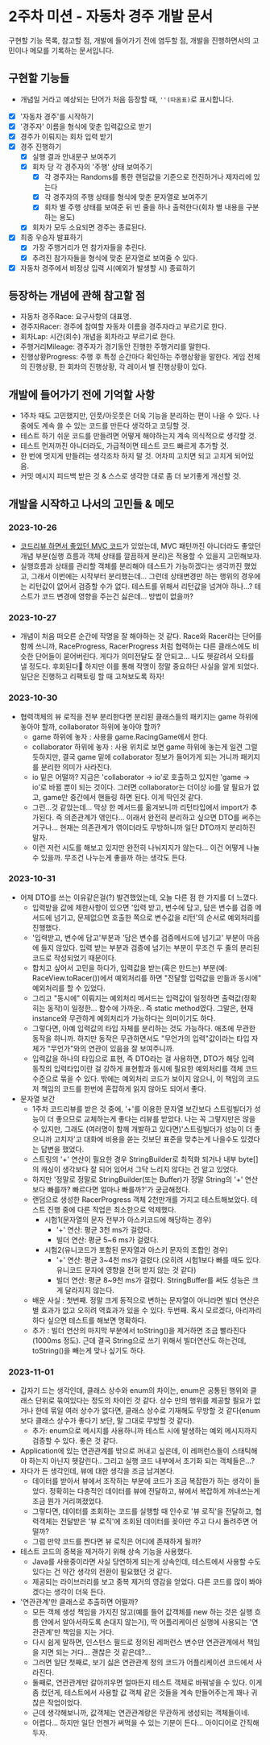 # 2주차 미션 - 자동차 경주 개발 문서

구현할 기능 목록, 참고할 점, 개발에 들어가기 전에 염두할 점, 개발을 진행하면서의 고민이나 메모를 기록하는 문서입니다.

## 구현할 기능들

* 개념일 거라고 예상되는 단어가 처음 등장할 때, `''(따옴표)`로 표시합니다.

- [x] '자동차 경주'를 시작하기
- [x] '경주자' 이름을 형식에 맞춘 입력값으로 받기
- [x] 경주가 이뤄지는 회차 입력 받기
- [x] 경주 진행하기
    - [x] 실행 결과 안내문구 보여주기
    - [x] 회차 당 각 경주자의 '주행' 상태 보여주기
        - [x] 각 경주자는 Randoms를 통한 랜덤값을 기준으로 전진하거나 제자리에 있는다
        - [x] 각 경주자의 주행 상태를 형식에 맞춘 문자열로 보여주기
        - [x] 회차 별 주행 상태를 보여준 뒤 빈 줄을 하나 출력한다(회차 별 내용을 구분하는 용도)
    - [x] 회차가 모두 소요되면 경주는 종료된다.
- [x] 최종 우승자 발표하기
    - [x] 가장 주행거리가 먼 참가자들을 추린다.
    - [x] 추려진 참가자들을 형식에 맞춘 문자열로 보여줄 수 있다.
- [x] 자동차 경주에서 비정상 입력 시(예외가 발생할 시) 종료하기

## 등장하는 개념에 관해 참고할 점

- 자동차 경주Race: 요구사항의 대표명.
- 경주자Racer: 경주에 참여할 자동차 이름을 경주자라고 부르기로 한다.
- 회차Lap: 시간(회수) 개념을 회차라고 부르기로 한다.
- 주행거리Mileage: 경주자가 경기동안 진행한 주행거리를 말한다.
- 진행상황Progress: 주행 후 특정 순간마다 확인하는 주행상황을 말한다. 게임 전체의 진행상황, 한 회차의 진행상황, 각 레이서 별 진행상황이 있다.

## 개발에 들어가기 전에 기억할 사항

- 1주차 때도 고민했지만, 인풋/아웃풋은 더욱 기능을 분리하는 편이 나을 수 있다. 나중에도 계속 쓸 수 있는 코드를 만든다 생각하고 코딩할 것.
- 테스트 하기 쉬운 코드를 만들려면 어떻게 해야하는지 계속 의식적으로 생각할 것.
- 테스트 먼저까진 아니더라도, 가급적이면 테스트 코드 빠르게 추가할 것.
- 한 번에 멋지게 만들려는 생각조차 하지 말 것. 어차피 고치면 되고 고치게 되어있음.
- 커밋 메시지 피드백 받은 것 & 스스로 생각한 대로 좀 더 보기좋게 개선할 것.

## 개발을 시작하고 나서의 고민들 & 메모

### 2023-10-26

- [코드리뷰 하면서 좋았던 MVC 코드](https://github.com/woowacourse-precourse/java-baseball-6/pull/2312#discussion_r1372543018)가
  있었는데, MVC 패턴까진 아니더라도 좋았던 개념 부분(실행 흐름과 객체 상태를 깔끔하게 분리)은 적용할 수 있을지 고민해보자.
- 실행흐름과 상태를 관리할 객체를 분리해야 테스트가 가능하겠다는 생각까진 했었고, 그래서 이번에는 시작부터 분리했는데... 그런데 상태변경만 하는 행위의 경우에는 리턴값이 없어서 검증할 수가 없다. 테스트를 위해서
  리턴값을 넘겨야 하나...? 테스트가 코드 변경에 영향을 주는건 싫은데... 방법이 없을까?

### 2023-10-27

- 개념이 처음 떠오른 순간에 작명을 잘 해야하는 것 같다. Race와 Racer라는 단어를 함께 쓰니까, RaceProgress, RacerProgress 처럼 협력하는 다른 클래스에도 비슷한 단어들이 묻어버린다.
  게다가 의미전달도 잘 안되고... 나도 헷갈려서 오타를 낼 정도다. 후회된다🥲 하지만 이를 통해 작명이 정말 중요하단 사실을 알게 되었다. 일단은 진행하고 리팩토링 할 때 고쳐보도록 하자!

### 2023-10-30

- 협력객체의 뷰 로직을 전부 분리한다면 분리된 클래스들의 패키지는 game 하위에 놓아야 할까, collaborator 하위에 놓아야 할까?
    - game 하위에 놓자 : 사용을 game.RacingGame에서 한다.
    - collaborator 하위에 놓자 : 사용 위치로 보면 game 하위에 놓는게 일견 그럴듯하지만, 결국 game 밑에 collaborator 정보가 들어가게 되는 거니까 패키지를 분리한 의미가 사라진다.
    - io 밑은 어떨까? 지금은 'collaborator -> io'로 호출하고 있지만 'game -> io'로 바뀔 뿐이 되는 것이다. 그러면 collaborator는 더이상 io를 알 필요가 없고,
      game만 중간에서 핸들링 하면 된다. 이게 딱인것 같다.
    - 그런...것 같았는데... 막상 한 메서드를 옮겨보니까 리턴타입에서 import가 추가된다. 즉 의존관계가 엮인다... 이래서 완전히 분리하고 싶으면 DTO를 써주는거구나... 현재는 의존관계가 엮이더라도
      무방하니까 일단 DTO까지 분리하진 말자.
    - 이런 저런 시도를 해보고 있지만 완전히 나눠지지가 않는다... 이건 어떻게 나눌 수 있을까. 무조건 나누는게 좋을까 하는 생각도 든다.

### 2023-10-31

- 어제 DTO를 쓰는 이유같은걸(?) 발견했었는데, 오늘 다른 점 한 가지를 더 느꼈다.
    - 입력받을 값에 제한사항이 있으면 '입력 받고, 변수에 담고, 담은 변수를 검증 메서드에 넘기고, 문제없으면 호출한 쪽으로 변수값을 리턴'의 순서로 예외처리를 진행했다.
    - '입력받고, 변수에 담고'부분과 '담은 변수를 검증메서드에 넘기고' 부분이 마음에 들지 않았다. 입력 받는 부분과 검증에 넘기는 부분이 무조건 두 줄의 분리된 코드로 작성되었기 때문이다.
    - 합치고 싶어서 고민을 하다가, 입력값을 받는(혹은 만드는) 부분(예: RaceView.toRacer())에서 예외처리를 하면 "전달할 입력값을 만듦과 동시에" 예외처리를 할 수 있었다.
    - 그리고 "동시에" 이뤄지는 예외처리 메서드는 입력값이 일정하면 출력값(정확히는 동작)이 일정한... 함수에 가까운.. 즉 static method였다. 그말은, 현재 instance와 무관하게 예외처리가
      가능하다는 의미이기도 하다.
    - 그렇다면, 아예 입력값의 타입 자체를 분리하는 것도 가능하다. 애초에 무관한 동작을 하니까. 하지만 동작은 무관하면서도 "무언가의 입력"값이라는 타입 자체가 "무언가"와의 연관이 있음을 잘 보여주니까.
    - 입력값을 하나의 타입으로 표현, 즉 DTO라는 걸 사용하면, DTO가 해당 입력 동작의 입력타입이란 걸 강하게 표현함과 동시에 필요한 예외처리를 객체 코드 수준으로 묶을 수 있다. 밖에는 예외처리 코드가
      보이지 않으니, 이 책임의 코드 저 책임의 코드를 한번에 혼잡하게 읽지 않아도 되어서 좋다.
- 문자열 보간
    - 1주차 코드리뷰를 받은 것 중에, '+'를 이용한 문자열 보간보다 스트링빌더가 성능이 더 좋으므로 교체하는게 좋다는 리뷰를 받았다. 나는 꼭 그렇지만은 않을 수 있지만, 그래도 (여러명이 함께 개발하고
      있다면)'스트링빌더가 성능이 더
      좋으니까 고치자'고 대화에 비용을 쏟는 것보단 표준을 맞추는게 나을수도 있겠다는 답변을 했었다.
    - 스트링의 '+' 연산이 필요한 경우 StringBuilder로 최적화 되거나 내부 byte[]의 캐싱이 생각보다 잘 되어 있어서 그닥 느리지 않다는 건 알고 있었다.
    - 하지만 '정말로 정말로 StringBuilder(또는 Buffer)가 정말 String의 '+' 연산보다 빠를까? 빠르다면 얼마나 빠를까?'가 궁금해졌다.
    - 랜덤으로 생성한 RacerProgress 객체 2천만개를 가지고 테스트해보았다. 테스트 진행 중에 다른 작업은 최소한으로 억제했다.
        - 시험1(문자열의 문자 전부가 아스키코드에 해당하는 경우)
            - '+' 연산: 평균 3천 ms가 걸렸다.
            - 빌더 연산: 평균 5~6 ms가 걸렸다.
        - 시험2(유니코드가 포함된 문자열과 아스키 문자의 조합인 경우)
            - '+' 연산: 평균 3~4천 ms가 걸렸다.(오히려 시험1보다 빠를 때도 있다. 유니코드 문자에 영향을 전혀 받지 않는 것 같다)
            - 빌더 연산: 평균 8~9천 ms가 걸렸다. StringBuffer를 써도 성능은 크게 달라지지 않는다.
    - 배운 사실 : 첫번째. 정말 크게 동적으로 변하는 문자열이 아니라면 빌더 연산은 별 효과가 없고 오히려 역효과가 있을 수 있다. 두번째. 혹시 모르겠다, 아리까리하다 싶으면 테스트를 해보면 명확하다.
    - 추가 : 빌더 연산의 마지막 부분에서 toString()을 제거하면 조금 빨라진다(1000ms 정도). 근데 결국 String으로 쓰기 위해서 빌더연산도 하는건데, toString()을 빼는게 맞나 싶기도
      하다.

### 2023-11-01

- 갑자기 드는 생각인데, 클래스 상수와 enum의 차이는, enum은 공통된 행위와 클래스 단위로 묶여있다는 정도의 차이인 것 같다. 상수 만의 행위를 제공할 필요가 없거나 한데 묶일 여러 상수가 없다면, 클래스
  상수로 기재해도 무방할 것 같다(enum보다 클래스 상수가 좋다기 보단, 말 그대로 무방할 것 같다).
    - 추가: enum으로 메시지를 사용하니까 테스트 시에 발생하는 예외 메시지까지 검증할 수 있다. 좋은 것 같다.
- Application에 있는 연관관계를 밖으로 꺼내고 싶은데, 이 레퍼런스들이 스태틱해야 하는지 아닌지 헷갈린다.. 그리고 실행 코드 내부에서 초기화 되는 객체들은...?
- 자다가 든 생각인데, 뷰에 대한 생각을 조금 남겨본다.
    - 데이터를 받아서 뷰에서 조작하는 부분에 코드가 조금 복잡한가 하는 생각이 들었다. 정확히는 다층적인 데이터를 뷰에 전달하고, 뷰에서 복잡하게 꺼내쓰는게 조금 뭔가 거리껴졌었다.
    - 그렇다면, 데이터를 조회하는 코드를 실행할 때 인수로 '뷰 로직'을 전달하고, 협력객체는 전달받은 '뷰 로직'에 조회된 데이터를 꽂아만 주고 다시 돌려주면 어떨까?
    - 그럼 만약 코드를 짠다면 뷰 로직은 어디에 존재하게 될까?
- 테스트 코드의 중복을 제거하기 위해 상속 기능을 사용했다.
    - Java를 사용중이라면 사실 당연하게 되는게 상속인데, 테스트에서 사용할 수도 있다는 건 약간 생각의 전환이 필요했던 것 같다.
    - 제공되는 라이브러리를 보고 중복 제거의 영감을 얻었다. 다른 코드를 많이 봐야겠다는 생각이 더욱 든다.
- '연관관계'만 클래스로 추출하면 어떨까?
    - 모든 객체 생성 책임을 가지진 않고(예를 들어 값객체를 new 하는 것은 실행 흐름 안에서 알아서하도록 손대지 않는거), 딱 어플리케이션 실행에 사용되는 '연관관계'만 책임을 지는 거다.
    - 다시 쉽게 말하면, 인스턴스 필드로 정의된 레퍼런스 변수만 연관관계에서 책임을 지면 되는 거다... 괜찮은 것 같은데?...
    - 그러면 일단 첫째로, 보기 싫은 연관관계 정의 코드가 어플리케이션 코드에서 사라진다.
    - 둘째로, 연관관계만 갈아끼우면 얼마든지 테스트 객체로 바꿔넣을 수 있다. 이게 좀 컸던게, 테스트에서 사용할 값 객체 같은 것들을 계속 만들어주는게 꽤나 귀찮은 작업이었다.
    - 근데 생각해보니까, 값객체는 연관관계랑은 무관하게 생성되는 객체들이네.
    - 어렵다... 하지만 일단 언젠가 써먹을 수 있는 기분이 든다... 아이디어로 간직해두자.

